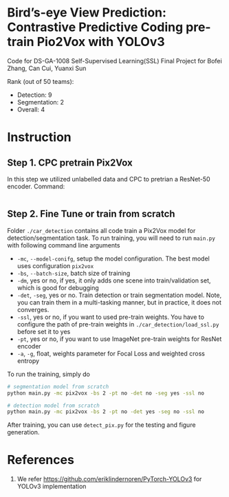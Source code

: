 # Bird’s-eye View Prediction: Contrastive Predictive Coding pre-train Pio2Vox with YOLOv3
Code for DS-GA-1008 Self-Supervised Learning(SSL) Final Project for Bofei Zhang, Can Cui, Yuanxi Sun

Rank (out of 50 teams): 
* Detection: 9
* Segmentation: 2
* Overall: 4

# Instruction

## Step 1. CPC pretrain Pix2Vox

In this step we utilized unlabelled data and CPC to pretrian a ResNet-50 encoder. 
Command:
```

```

## Step 2. Fine Tune or train from scratch

Folder `./car_detection` contains all code train a Pix2Vox model for detection/segmentation task. To run training, you will need to run `main.py` with following command line arguments
* `-mc`, `--model-conifg`, setup the model configuration. The best model uses configuration `pix2vox`
* `-bs`, `--batch-size`, batch size of training
* `-dm`, yes or no, if yes, it only adds one scene into train/validation set, which is good for debugging
* `-det`, `-seg`, yes or no. Train detection or train segmentation model. Note, you can train them in a multi-tasking manner, but in practice, it does not converges.
* `-ssl`, yes or no, if you want to used pre-train weights. You have to configure the path of pre-train weights in `./car_detection/load_ssl.py` before set it to yes
* `-pt`, yes or no, if you want to use ImageNet pre-train weights for ResNet encoder
* `-a`, `-g`, float, weights parameter for Focal Loss and weighted cross entropy

To run the training, simply do 
```bash
# segmentation model from scratch
python main.py -mc pix2vox -bs 2 -pt no -det no -seg yes -ssl no

# detection model from scratch
python main.py -mc pix2vox -bs 2 -pt no -det yes -seg no -ssl no
```
After training, you can use `detect_pix.py` for the testing and figure generation.

# References
1. We refer https://github.com/eriklindernoren/PyTorch-YOLOv3 for YOLOv3 implementation
